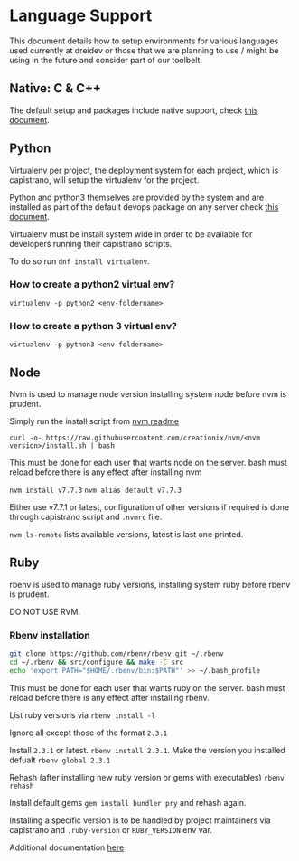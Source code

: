 # Language Support

This document details how to setup environments for various languages used currently at dreidev or those that we are planning to use / might be using in the future and consider part of our toolbelt.




## Native: C & C++

The default setup and packages include native support, check [this document](../generic/general.md).


## Python

Virtualenv per project, the deployment system for each project, which is capistrano, will setup the virtualenv for the project.

Python and python3 themselves are provided by the system and are installed as part of the default devops package on any server check [this document](../generic/general.md).


Virtualenv must be install system wide in order to be available for developers running their capistrano scripts.

To do so run `dnf install virtualenv`.


### How to create a python2 virtual env?

`virtualenv -p python2 <env-foldername>`

### How to create a python 3 virtual env?

`virtualenv -p python3 <env-foldername>`


## Node

Nvm is used to manage node version installing system node before nvm is prudent.

Simply run the install script from [nvm readme](https://github.com/creationix/nvm) 

`curl -o- https://raw.githubusercontent.com/creationix/nvm/<nvm version>/install.sh | bash`


This must be done for each user that wants node on the server.
bash must reload before there is any effect after installing nvm


`nvm install v7.7.3`
`nvm alias default v7.7.3`

Either use v7.7.1 or latest, configuration of other versions if required is done through capistrano script and `.nvmrc` file.

`nvm ls-remote` lists available versions, latest is last one printed.



## Ruby

rbenv is used to manage ruby versions, installing system ruby before rbenv is prudent.

DO NOT USE RVM.

### Rbenv installation

```bash
git clone https://github.com/rbenv/rbenv.git ~/.rbenv
cd ~/.rbenv && src/configure && make -C src
echo 'export PATH="$HOME/.rbenv/bin:$PATH"' >> ~/.bash_profile
```
This must be done for each user that wants ruby on the server.
bash must reload before there is any effect after installing rbenv.

List ruby versions via `rbenv install -l`

Ignore all except those of the format `2.3.1`

Install `2.3.1` or latest. `rbenv install 2.3.1`. Make the version you installed defualt `rbenv global 2.3.1`

Rehash (after installing new ruby version or gems with executables) `rbenv rehash`

Install default gems `gem install bundler pry` and rehash again.

Installing a specific version is to be handled by project maintainers via capistrano and `.ruby-version` or `RUBY_VERSION` env var.

Additional documentation [here](https://github.com/rbenv/rbenv)



